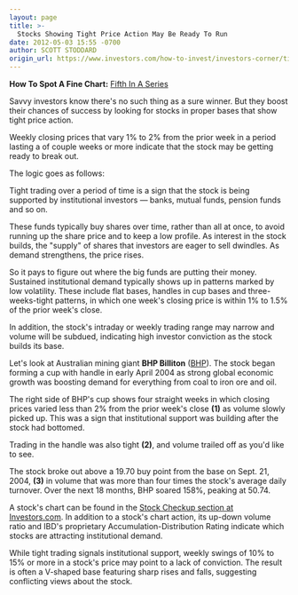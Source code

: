 ```yaml
---
layout: page
title: >-
  Stocks Showing Tight Price Action May Be Ready To Run
date: 2012-05-03 15:55 -0700
author: SCOTT STODDARD
origin_url: https://www.investors.com/how-to-invest/investors-corner/tight-price-action-key-to-identifying-winning-stocks
---
```





**How To Spot A Fine Chart:** [Fifth In A Series](http://news.investors.com/specialreport/609681/201204301622/how-to-spot-a-fine-chart.aspx)

  

Savvy investors know there's no such thing as a sure winner. But they boost their chances of success by looking for stocks in proper bases that show tight price action.

  

Weekly closing prices that vary 1% to 2% from the prior week in a period lasting a of couple weeks or more indicate that the stock may be getting ready to break out.

  

The logic goes as follows:

  

Tight trading over a period of time is a sign that the stock is being supported by institutional investors — banks, mutual funds, pension funds and so on.

  

These funds typically buy shares over time, rather than all at once, to avoid running up the share price and to keep a low profile. As interest in the stock builds, the "supply" of shares that investors are eager to sell dwindles. As demand strengthens, the price rises.

  

So it pays to figure out where the big funds are putting their money. Sustained institutional demand typically shows up in patterns marked by low volatility. These include flat bases, handles in cup bases and three-weeks-tight patterns, in which one week's closing price is within 1% to 1.5% of the prior week's close.

  

In addition, the stock's intraday or weekly trading range may narrow and volume will be subdued, indicating high investor conviction as the stock builds its base.

  

Let's look at Australian mining giant **BHP Billiton** ([BHP](https://research.investors.com/quote.aspx?symbol=BHP)). The stock began forming a cup with handle in early April 2004 as strong global economic growth was boosting demand for everything from coal to iron ore and oil.

  

The right side of BHP's cup shows four straight weeks in which closing prices varied less than 2% from the prior week's close **(1)** as volume slowly picked up. This was a sign that institutional support was building after the stock had bottomed.

  

Trading in the handle was also tight **(2)**, and volume trailed off as you'd like to see.

  

The stock broke out above a 19.70 buy point from the base on Sept. 21, 2004, **(3)** in volume that was more than four times the stock's average daily turnover. Over the next 18 months, BHP soared 158%, peaking at 50.74.

  

A stock's chart can be found in the [Stock Checkup section at Investors.com](http://research.investors.com/StockCheckup.aspx). In addition to a stock's chart action, its up-down volume ratio and IBD's proprietary Accumulation-Distribution Rating indicate which stocks are attracting institutional demand.

  

While tight trading signals institutional support, weekly swings of 10% to 15% or more in a stock's price may point to a lack of conviction. The result is often a V-shaped base featuring sharp rises and falls, suggesting conflicting views about the stock.




